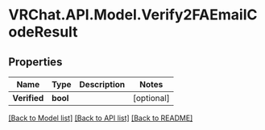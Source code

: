 # VRChat.API.Model.Verify2FAEmailCodeResult

## Properties

Name | Type | Description | Notes
------------ | ------------- | ------------- | -------------
**Verified** | **bool** |  | [optional] 

[[Back to Model list]](../README.md#documentation-for-models) [[Back to API list]](../README.md#documentation-for-api-endpoints) [[Back to README]](../README.md)

